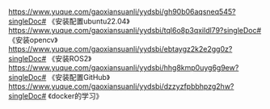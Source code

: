 https://www.yuque.com/gaoxiansuanli/yydsbi/gh90b06aqsneq545?singleDoc# 《安装配置ubuntu22.04》
https://www.yuque.com/gaoxiansuanli/yydsbi/tql6o8p3qxildl79?singleDoc# 《安装opencv》
https://www.yuque.com/gaoxiansuanli/yydsbi/ebtaygz2k2e2gg0z?singleDoc# 《安装ROS2》
https://www.yuque.com/gaoxiansuanli/yydsbi/hhg8kmp0uyg6g9ew?singleDoc# 《安装配置GitHub》
https://www.yuque.com/gaoxiansuanli/yydsbi/dzzyzfpbbhpzg2hw?singleDoc# 《docker的学习》
